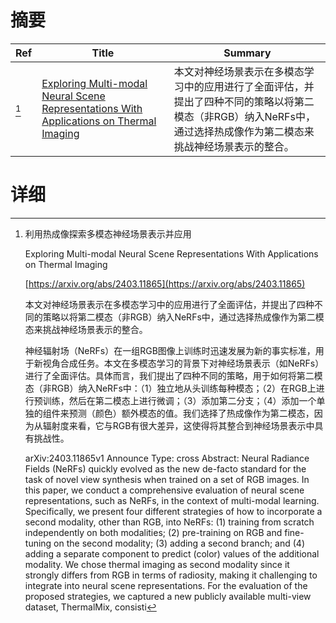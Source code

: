 # 摘要

| Ref | Title | Summary |
| --- | --- | --- |
| [^1] | [Exploring Multi-modal Neural Scene Representations With Applications on Thermal Imaging](https://arxiv.org/abs/2403.11865) | 本文对神经场景表示在多模态学习中的应用进行了全面评估，并提出了四种不同的策略以将第二模态（非RGB）纳入NeRFs中，通过选择热成像作为第二模态来挑战神经场景表示的整合。 |

# 详细

[^1]: 利用热成像探索多模态神经场景表示并应用

    Exploring Multi-modal Neural Scene Representations With Applications on Thermal Imaging

    [https://arxiv.org/abs/2403.11865](https://arxiv.org/abs/2403.11865)

    本文对神经场景表示在多模态学习中的应用进行了全面评估，并提出了四种不同的策略以将第二模态（非RGB）纳入NeRFs中，通过选择热成像作为第二模态来挑战神经场景表示的整合。

    

    神经辐射场（NeRFs）在一组RGB图像上训练时迅速发展为新的事实标准，用于新视角合成任务。本文在多模态学习的背景下对神经场景表示（如NeRFs）进行了全面评估。具体而言，我们提出了四种不同的策略，用于如何将第二模态（非RGB）纳入NeRFs中：（1）独立地从头训练每种模态；（2）在RGB上进行预训练，然后在第二模态上进行微调；（3）添加第二分支；（4）添加一个单独的组件来预测（颜色）额外模态的值。我们选择了热成像作为第二模态，因为从辐射度来看，它与RGB有很大差异，这使得将其整合到神经场景表示中具有挑战性。

    arXiv:2403.11865v1 Announce Type: cross  Abstract: Neural Radiance Fields (NeRFs) quickly evolved as the new de-facto standard for the task of novel view synthesis when trained on a set of RGB images. In this paper, we conduct a comprehensive evaluation of neural scene representations, such as NeRFs, in the context of multi-modal learning. Specifically, we present four different strategies of how to incorporate a second modality, other than RGB, into NeRFs: (1) training from scratch independently on both modalities; (2) pre-training on RGB and fine-tuning on the second modality; (3) adding a second branch; and (4) adding a separate component to predict (color) values of the additional modality. We chose thermal imaging as second modality since it strongly differs from RGB in terms of radiosity, making it challenging to integrate into neural scene representations. For the evaluation of the proposed strategies, we captured a new publicly available multi-view dataset, ThermalMix, consisti
    

